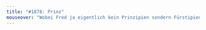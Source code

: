 ```yaml
---
title: "#1878: Prinz"
mouseover: "Wobei Fred ja eigentlich kein Prinzipien sondern Fürstipien haben dürfte."
---
```

